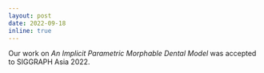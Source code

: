 ```yaml
---
layout: post
date: 2022-09-18
inline: true
---
```


Our work on *An Implicit Parametric Morphable Dental Model* was accepted to SIGGRAPH Asia 2022.
